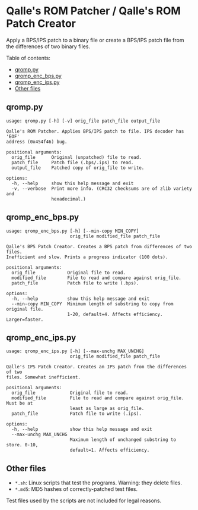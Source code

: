 # Qalle's ROM Patcher / Qalle's ROM Patch Creator
Apply a BPS/IPS patch to a binary file or create a BPS/IPS patch file from the
differences of two binary files.

Table of contents:
* [qromp.py](#qromppy)
* [qromp_enc_bps.py](#qromp_enc_bpspy)
* [qromp_enc_ips.py](#qromp_enc_ipspy)
* [Other files](#other-files)

## qromp.py
```
usage: qromp.py [-h] [-v] orig_file patch_file output_file

Qalle's ROM Patcher. Applies BPS/IPS patch to file. IPS decoder has 'EOF'
address (0x454f46) bug.

positional arguments:
  orig_file      Original (unpatched) file to read.
  patch_file     Patch file (.bps/.ips) to read.
  output_file    Patched copy of orig_file to write.

options:
  -h, --help     show this help message and exit
  -v, --verbose  Print more info. (CRC32 checksums are of zlib variety and
                 hexadecimal.)
```

## qromp_enc_bps.py
```
usage: qromp_enc_bps.py [-h] [--min-copy MIN_COPY]
                        orig_file modified_file patch_file

Qalle's BPS Patch Creator. Creates a BPS patch from differences of two files.
Inefficient and slow. Prints a progress indicator (100 dots).

positional arguments:
  orig_file            Original file to read.
  modified_file        File to read and compare against orig_file.
  patch_file           Patch file to write (.bps).

options:
  -h, --help           show this help message and exit
  --min-copy MIN_COPY  Minimum length of substring to copy from original file.
                       1-20, default=4. Affects efficiency. Larger=faster.
```

## qromp_enc_ips.py
```
usage: qromp_enc_ips.py [-h] [--max-unchg MAX_UNCHG]
                        orig_file modified_file patch_file

Qalle's IPS Patch Creator. Creates an IPS patch from the differences of two
files. Somewhat inefficient.

positional arguments:
  orig_file             Original file to read.
  modified_file         File to read and compare against orig_file. Must be at
                        least as large as orig_file.
  patch_file            Patch file to write (.ips).

options:
  -h, --help            show this help message and exit
  --max-unchg MAX_UNCHG
                        Maximum length of unchanged substring to store. 0-10,
                        default=1. Affects efficiency.
```

## Other files
* `*.sh`: Linux scripts that test the programs. Warning: they delete files.
* `*.md5`: MD5 hashes of correctly-patched test files.

Test files used by the scripts are not included for legal reasons.
